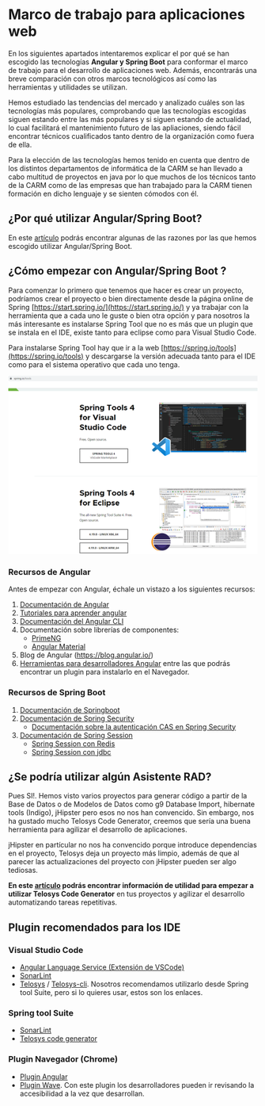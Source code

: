 # Marco de trabajo para aplicaciones web
En los siguientes apartados intentaremos explicar el por qué se han escogido las tecnologías **Angular y Spring Boot** para conformar el marco de trabajo para el desarrollo de aplicaciones web. Además, encontrarás una breve comparación con otros marcos tecnológicos así como las herramientas y utilidades se utilizan.

Hemos estudiado las tendencias del mercado y analizado cuáles son las tecnologías más populares, comprobando que las tecnologías escogidas siguen estando entre las más populares y si siguen estando de actualidad, lo cual facilitará el mantenimiento futuro de las apliaciones, siendo fácil encontrar técnicos cualificados tanto dentro de la organización como fuera de ella.

Para la elección de las tecnologías hemos tenido en cuenta que dentro de los distintos departamentos de informática de la CARM se han llevado a cabo multitud de proyectos en java por lo que muchos de los técnicos tanto de la CARM como de las empresas que han trabajado para la CARM tienen formación en dicho lenguaje y se sienten cómodos con él.

## ¿Por qué utilizar Angular/Spring Boot?
En este [artículo](razonamientofrmw.md) podrás encontrar algunas de las razones por las que hemos escogido utilizar Angular/Spring Boot.

## ¿Cómo empezar con Angular/Spring Boot ?
Para comenzar lo primero que tenemos que hacer es crear un proyecto, podríamos crear el proyecto o bien directamente desde la página online de Spring [https://start.spring.io/](https://start.spring.io/) y ya trabajar con la herramienta que a cada uno le guste o bien otra opción y para nosotros la más interesante es instalarse Spring Tool que no es más que un plugin que se instala en el IDE, existe tanto para eclipse como para Visual Studio Code.

Para instalarse Spring Tool hay que ir a la web [https://spring.io/tools](https://spring.io/tools) y descargarse la versión adecuada tanto para el IDE como para el sistema operativo que cada uno tenga.

![Spring Tool](imagenes/springtool_14.png)

### Recursos de Angular
Antes de empezar con Angular, échale un vistazo a los siguientes recursos:
1.  [Documentación de Angular](https://angular.io/docs)
2.	[Tutoriales para aprender angular](https://angular.io/tutorial)
3.	[Documentación del Angular CLI](https://angular.io/cli)
4.	Documentación sobre librerías de componentes:
    - [PrimeNG](https://primeng.org/)
    - [Angular Material](https://material.angular.io/)
5.  Blog de Angular (https://blog.angular.io/)
6.  [Herramientas para desarrolladores Angular](https://angular.io/guide/devtools) entre las que podrás encontrar un plugin para instalarlo en el Navegador.

### Recursos de Spring Boot
1. [Documentación de Springboot](https://spring.io/projects/spring-boot)
2. [Documentación de Spring Security](https://spring.io/projects/spring-security)
    - [Documentación sobre la autenticación CAS en Spring Security](https://docs.spring.io/spring-security/reference/servlet/authentication/cas.html)
4. [Documentación de Spring Session](https://spring.io/projects/spring-session)
     - [Spring Session con Redis](https://docs.spring.io/spring-session/reference/getting-started/using-redis.html)
     - [Spring Session con jdbc](https://docs.spring.io/spring-session/reference/getting-started/using-jdbc.html)

## ¿Se podría utilizar algún Asistente RAD?
Pues SI!. Hemos visto varios proyectos para generar código a partir de la Base de Datos o de Modelos de Datos como g9 Database Import, hibernate tools (Indigo), jHipster pero esos no nos han convencido. Sin embargo, nos ha gustado mucho Telosys Code Generator, creemos que sería una buena herramienta para agilizar el desarrollo de aplicaciones.

jHipster en partícular no nos ha convencido porque introduce dependencias en el proyecto, Telosys deja un proyecto más limpio, además de que al parecer las actualizaciones del proyecto con jHipster pueden ser algo tediosas.

**En este [artículo](telosys.md) podrás encontrar información de utilidad para empezar a utilizar Telosys Code Generator** en tus proyectos y agilizar el desarrollo automatizando tareas repetitivas.

## Plugin recomendados para los IDE

### Visual Studio Code

- [Angular Language Service (Extensión de VSCode)](https://marketplace.visualstudio.com/items?itemName=Angular.ng-template)     
- [SonarLint](https://www.sonarsource.com/products/sonarlint/features/visual-studio/)
- [Telosys](https://marketplace.visualstudio.com/items?itemName=telosysteam.telosys) / [Telosys-cli](https://www.telosys.org/cli.html). Nosotros recomendamos utilizarlo desde Spring tool Suite, pero si lo quieres usar, estos son los enlaces.
  
### Spring tool Suite

- [SonarLint](https://www.sonarsource.com/products/sonarlint/features/eclipse/)
- [Telosys code generator](https://marketplace.eclipse.org/content/telosys-code-generator-java-javascript-python-nodejs-php-c-javaee-spring-jax-rs-vuejs)

### Plugin Navegador (Chrome)
- [Plugin Angular](https://chrome.google.com/webstore/detail/angular-developer-tools/ienfalfjdbdpebioblfackkekamfmbnh)
- [Plugin Wave](https://chrome.google.com/webstore/detail/wave-evaluation-tool/jbbplnpkjmmeebjpijfedlgcdilocofh). Con este plugin los desarrolladores pueden ir revisando la accesibilidad a la vez que desarrollan.




